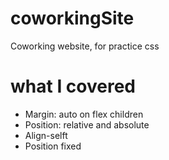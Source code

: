 # coworkingSite
Coworking website, for practice css

# what I covered 

- Margin: auto on flex children
- Position: relative and absolute 
- Align-selft 
- Position fixed
